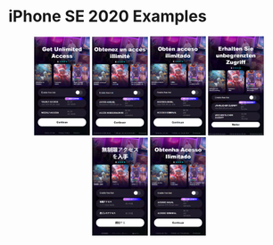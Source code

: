 # iPhone SE 2020 Examples

<p align="center">
  <img src="https://raw.githubusercontent.com/artyomkorshykau/bp-mobile.test/assets/ip-se/en.png" width="100">
  <img src="https://raw.githubusercontent.com/artyomkorshykau/bp-mobile.test/assets/ip-se/fr.png" width="100">
  <img src="https://raw.githubusercontent.com/artyomkorshykau/bp-mobile.test/assets/ip-se/es.png" width="100">
  <img src="https://raw.githubusercontent.com/artyomkorshykau/bp-mobile.test/assets/ip-se/de.png" width="100">
  <img src="https://raw.githubusercontent.com/artyomkorshykau/bp-mobile.test/assets/ip-se/ja.png" width="100">
  <img src="https://raw.githubusercontent.com/artyomkorshykau/bp-mobile.test/assets/ip-se/pt.png" width="100">
</p>

